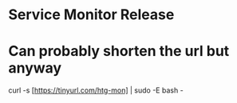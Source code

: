 # Service Monitor Release

# Can probably shorten the url but anyway
curl -s [https://tinyurl.com/htg-mon] | sudo -E bash -
